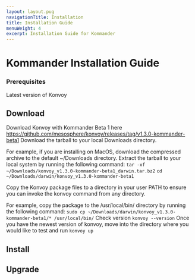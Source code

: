 ```yaml
---
layout: layout.pug
navigationTitle: Installation
title: Installation Guide
menuWeight: 4
excerpt: Installation Guide for Kommander
---
```


# Kommander Installation Guide

### Prerequisites

Latest version of Konvoy

## Download

Download Konvoy with Kommander Beta 1 here https://github.com/mesosphere/konvoy/releases/tag/v1.3.0-kommander-beta1
Download the tarball to your local Downloads directory.

For example, if you are installing on MacOS, download the compressed archive to the default ~/Downloads directory.
Extract the tarball to your local system by running the following command:
`tar -xf ~/Downloads/konvoy_v1.3.0-kommander-beta1_darwin.tar.bz2`
`cd ~/Downloads/darwin/konvoy_v1.3.0-kommander-beta1`

Copy the Konvoy package files to a directory in your user PATH to ensure you can invoke the konvoy command from any directory.

For example, copy the package to the /usr/local/bin/ directory by running the following command:
`sudo cp ~/Downloads/darwin/konvoy_v1.3.0-kommander-beta1/* /usr/local/bin/`
Check version
`konvoy --version`
Once you have the newest version of konvoy, move into the directory where you would like to test and run
`konvoy up`

## Install

## Upgrade
